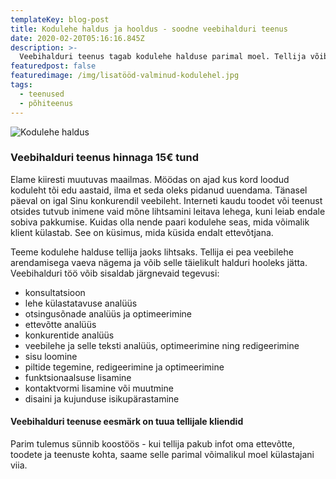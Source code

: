 ```yaml
---
templateKey: blog-post
title: Kodulehe haldus ja hooldus - soodne veebihalduri teenus
date: 2020-02-20T05:16:16.845Z
description: >-
  Veebihalduri teenus tagab kodulehe halduse parimal moel. Tellija võib veebilehte hallata sisuhaldustarkvara abil või kodulehe halduse halduri hooleks jätta.
featuredpost: false
featuredimage: /img/lisatööd-valminud-kodulehel.jpg
tags:
  - teenused
  - põhiteenus
---
```


![Kodulehe haldus](/img/kodulehe-haldus.jpg "Kodulehe haldus")

### Veebihalduri teenus hinnaga 15€ tund

Elame kiiresti muutuvas maailmas. Möödas on ajad kus kord loodud koduleht tõi edu aastaid, ilma et seda oleks pidanud uuendama. Tänasel päeval on igal Sinu konkurendil veebileht. Interneti kaudu toodet või teenust otsides tutvub inimene vaid mõne lihtsamini leitava lehega, kuni leiab endale sobiva pakkumise. Kuidas olla nende paari kodulehe seas, mida võimalik klient külastab. See on küsimus, mida küsida endalt ettevõtjana.

Teeme kodulehe halduse tellija jaoks lihtsaks. Tellija ei pea veebilehe arendamisega vaeva nägema ja võib selle täielikult halduri hooleks jätta. Veebihalduri töö võib sisaldab järgnevaid tegevusi:

- konsultatsioon
- lehe külastatavuse analüüs
- otsingusõnade analüüs ja optimeerimine
- ettevõtte analüüs
- konkurentide analüüs
- veebilehe ja selle teksti analüüs, optimeerimine ning redigeerimine
- sisu loomine
- piltide tegemine, redigeerimine ja optimeerimine
- funktsionaalsuse lisamine
- kontaktvormi lisamine või muutmine
- disaini ja kujunduse isikupärastamine

#### Veebihalduri teenuse eesmärk on tuua tellijale kliendid

Parim tulemus sünnib koostöös - kui tellija pakub infot oma ettevõtte, toodete ja teenuste kohta, saame selle parimal võimalikul moel külastajani viia.
